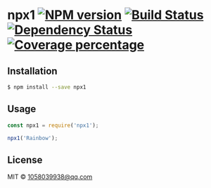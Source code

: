 # npx1 [![NPM version][npm-image]][npm-url] [![Build Status][travis-image]][travis-url] [![Dependency Status][daviddm-image]][daviddm-url] [![Coverage percentage][coveralls-image]][coveralls-url]
> 

## Installation

```sh
$ npm install --save npx1
```

## Usage

```js
const npx1 = require('npx1');

npx1('Rainbow');
```
## License

MIT © [1058039938@qq.com]()


[npm-image]: https://badge.fury.io/js/npx1.svg
[npm-url]: https://npmjs.org/package/npx1
[travis-image]: https://travis-ci.com/aniviaH/npx1.svg?branch=master
[travis-url]: https://travis-ci.com/aniviaH/npx1
[daviddm-image]: https://david-dm.org/aniviaH/npx1.svg?theme=shields.io
[daviddm-url]: https://david-dm.org/aniviaH/npx1
[coveralls-image]: https://coveralls.io/repos/aniviaH/npx1/badge.svg
[coveralls-url]: https://coveralls.io/r/aniviaH/npx1

